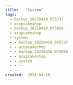 ```yaml
---
title:   "System"
tags:
  - backup_20250410_075737
  - acupcakeshop
  - backup_20250410_075058
  - acupcakeshop
  - system
  - - backup_20250410_075737
  - - acupcakeshop
  - - backup_20250410_075058
  - - acupcakeshop
  - - system
  - - --
  - --
created:  2025-04-10
---
```



